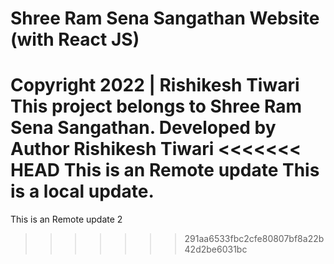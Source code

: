 # Shree Ram Sena Sangathan Website (with React JS)

Copyright 2022 | Rishikesh Tiwari
This project belongs to Shree Ram Sena Sangathan. Developed by Author Rishikesh Tiwari
<<<<<<< HEAD
This is an Remote update
This is a local update.
=======
This is an Remote update 2
>>>>>>> 291aa6533fbc2cfe80807bf8a22b42d2be6031bc
